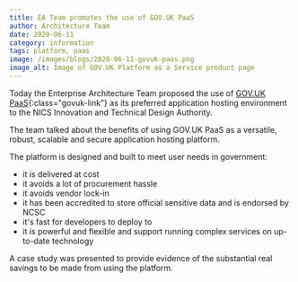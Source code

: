 ```yaml
---
title: EA Team promotes the use of GOV.UK PaaS
author: Architecture Team
date: 2020-06-11
category: information
tags: platform, paas
image: /images/blogs/2020-06-11-govuk-paas.png
image_alt: Image of GOV.UK Platform as a Service product page
---
```


Today the Enterprise Architecture Team proposed the use of [GOV.UK PaaS](https://www.cloud.service.gov.uk){:class="govuk-link"} as its preferred application hosting environment to the NICS Innovation and Technical Design Authority.

The team talked about the benefits of using GOV.UK PaaS as a versatile, robust, scalable and secure application hosting platform.

The platform is designed and built to meet user needs in government:

- it is delivered at cost
- it avoids a lot of procurement hassle
- it avoids vendor lock-in
- it has been accredited to store official sensitive data and is endorsed by NCSC
- it's fast for developers to deploy to
- it is powerful and flexible and support running complex services on up-to-date technology

A case study was presented to provide evidence of the substantial real savings to be made from using the platform.

